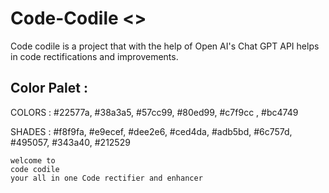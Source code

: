 # Code-Codile <>

Code codile is a project that with the help of Open AI's Chat GPT API helps in code rectifications and improvements.

## Color Palet :

COLORS : #22577a, #38a3a5, #57cc99, #80ed99, #c7f9cc , #bc4749

SHADES : #f8f9fa, #e9ecef, #dee2e6, #ced4da, #adb5bd, #6c757d, #495057, #343a40, #212529

    welcome to
    code codile
    your all in one Code rectifier and enhancer
